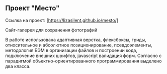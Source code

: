 Проект "Место"
------
Ссылка на проект: [https://lizasilent.github.io/mesto/]

Сайт-галерея для сохранения фотографий

В работе использована адаптивная верстка, флексбоксы, гриды, относительное и абсолютное позиционирование, псевдоэлементы, методология БЭМ в организации файлов и построении кода, подключение внешних шрифтов, javascript валидация форм. Согласно с парадигмой объектно-ориентированного программирования выделено два класса. 




